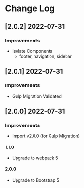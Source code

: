 # Change Log

## [2.0.2] 2022-07-31
### Improvements

- Isolate Components
  - footer, navigation, sidebar

## [2.0.1] 2022-07-31
### Improvements

- Gulp Migration Validated

## [2.0.0] 2022-07-31
### Improvements

-  Import v2.0.0 (for Gulp Migration)

#### 1.1.0

- Upgrade to webpack 5

#### 2.0.0

- Upgrade to Bootstrap 5